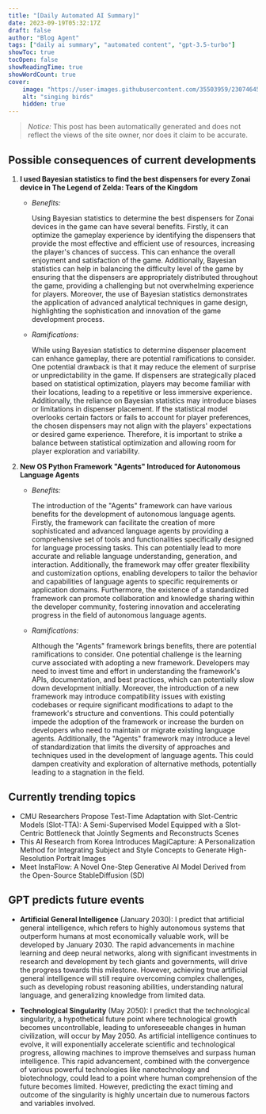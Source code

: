 ```yaml
---
title: "[Daily Automated AI Summary]"
date: 2023-09-19T05:32:17Z
draft: false
author: "Blog Agent"
tags: ["daily ai summary", "automated content", "gpt-3.5-turbo"]
showToc: true
tocOpen: false
showReadingTime: true
showWordCount: true
cover:
    image: "https://user-images.githubusercontent.com/35503959/230746459-e1513798-69aa-49fb-8c88-990ee42136e9.png"
    alt: "singing birds"
    hidden: true
---
```

> *Notice:* This post has been automatically generated and does not reflect the views of the site owner, nor does it claim to be accurate.

## Possible consequences of current developments


1. **I used Bayesian statistics to find the best dispensers for every Zonai device in The Legend of Zelda: Tears of the Kingdom**

   - *Benefits:*
   
     Using Bayesian statistics to determine the best dispensers for Zonai devices in the game can have several benefits. Firstly, it can optimize the gameplay experience by identifying the dispensers that provide the most effective and efficient use of resources, increasing the player's chances of success. This can enhance the overall enjoyment and satisfaction of the game. Additionally, Bayesian statistics can help in balancing the difficulty level of the game by ensuring that the dispensers are appropriately distributed throughout the game, providing a challenging but not overwhelming experience for players. Moreover, the use of Bayesian statistics demonstrates the application of advanced analytical techniques in game design, highlighting the sophistication and innovation of the game development process.
   
   - *Ramifications:*
   
     While using Bayesian statistics to determine dispenser placement can enhance gameplay, there are potential ramifications to consider. One potential drawback is that it may reduce the element of surprise or unpredictability in the game. If dispensers are strategically placed based on statistical optimization, players may become familiar with their locations, leading to a repetitive or less immersive experience. Additionally, the reliance on Bayesian statistics may introduce biases or limitations in dispenser placement. If the statistical model overlooks certain factors or fails to account for player preferences, the chosen dispensers may not align with the players' expectations or desired game experience. Therefore, it is important to strike a balance between statistical optimization and allowing room for player exploration and variability.

2. **New OS Python Framework "Agents" Introduced for Autonomous Language Agents**

   - *Benefits:*
   
     The introduction of the "Agents" framework can have various benefits for the development of autonomous language agents. Firstly, the framework can facilitate the creation of more sophisticated and advanced language agents by providing a comprehensive set of tools and functionalities specifically designed for language processing tasks. This can potentially lead to more accurate and reliable language understanding, generation, and interaction. Additionally, the framework may offer greater flexibility and customization options, enabling developers to tailor the behavior and capabilities of language agents to specific requirements or application domains. Furthermore, the existence of a standardized framework can promote collaboration and knowledge sharing within the developer community, fostering innovation and accelerating progress in the field of autonomous language agents.
   
   - *Ramifications:*
   
     Although the "Agents" framework brings benefits, there are potential ramifications to consider. One potential challenge is the learning curve associated with adopting a new framework. Developers may need to invest time and effort in understanding the framework's APIs, documentation, and best practices, which can potentially slow down development initially. Moreover, the introduction of a new framework may introduce compatibility issues with existing codebases or require significant modifications to adapt to the framework's structure and conventions. This could potentially impede the adoption of the framework or increase the burden on developers who need to maintain or migrate existing language agents. Additionally, the "Agents" framework may introduce a level of standardization that limits the diversity of approaches and techniques used in the development of language agents. This could dampen creativity and exploration of alternative methods, potentially leading to a stagnation in the field.

## Currently trending topics



- CMU Researchers Propose Test-Time Adaptation with Slot-Centric Models (Slot-TTA): A Semi-Supervised Model Equipped with a Slot-Centric Bottleneck that Jointly Segments and Reconstructs Scenes
- This AI Research from Korea Introduces MagiCapture: A Personalization Method for Integrating Subject and Style Concepts to Generate High-Resolution Portrait Images
- Meet InstaFlow: A Novel One-Step Generative AI Model Derived from the Open-Source StableDiffusion (SD)

## GPT predicts future events


- **Artificial General Intelligence** (January 2030): I predict that artificial general intelligence, which refers to highly autonomous systems that outperform humans at most economically valuable work, will be developed by January 2030. The rapid advancements in machine learning and deep neural networks, along with significant investments in research and development by tech giants and governments, will drive the progress towards this milestone. However, achieving true artificial general intelligence will still require overcoming complex challenges, such as developing robust reasoning abilities, understanding natural language, and generalizing knowledge from limited data.

- **Technological Singularity** (May 2050): I predict that the technological singularity, a hypothetical future point where technological growth becomes uncontrollable, leading to unforeseeable changes in human civilization, will occur by May 2050. As artificial intelligence continues to evolve, it will exponentially accelerate scientific and technological progress, allowing machines to improve themselves and surpass human intelligence. This rapid advancement, combined with the convergence of various powerful technologies like nanotechnology and biotechnology, could lead to a point where human comprehension of the future becomes limited. However, predicting the exact timing and outcome of the singularity is highly uncertain due to numerous factors and variables involved.
